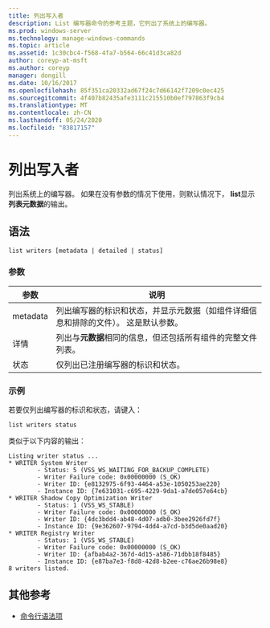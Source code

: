 ```yaml
---
title: 列出写入者
description: List 编写器命令的参考主题，它列出了系统上的编写器。
ms.prod: windows-server
ms.technology: manage-windows-commands
ms.topic: article
ms.assetid: 1c30cbc4-f568-4fa7-b564-66c41d3ca82d
author: coreyp-at-msft
ms.author: coreyp
manager: dongill
ms.date: 10/16/2017
ms.openlocfilehash: 85f351ca20332ad67f24c7d66142f7209c0ec425
ms.sourcegitcommit: 4f407b82435afe3111c215510b0ef797863f9cb4
ms.translationtype: MT
ms.contentlocale: zh-CN
ms.lasthandoff: 05/24/2020
ms.locfileid: "83817157"
---
```

# <a name="list-writers"></a>列出写入者

列出系统上的编写器。 如果在没有参数的情况下使用，则默认情况下， **list**显示**列表元数据**的输出。

## <a name="syntax"></a>语法

```
list writers [metadata | detailed | status]
```

### <a name="parameters"></a>参数

| 参数 | 说明 |
| --------- | ----------- |
| metadata | 列出编写器的标识和状态，并显示元数据（如组件详细信息和排除的文件）。 这是默认参数。 |
| 详情 | 列出与**元数据**相同的信息，但还包括所有组件的完整文件列表。 |
| 状态 | 仅列出已注册编写器的标识和状态。 |

### <a name="examples"></a>示例

若要仅列出编写器的标识和状态，请键入：

```
list writers status
```

类似于以下内容的输出：

```
Listing writer status ...
* WRITER System Writer
        - Status: 5 (VSS_WS_WAITING_FOR_BACKUP_COMPLETE)
        - Writer Failure code: 0x00000000 (S_OK)
        - Writer ID: {e8132975-6f93-4464-a53e-1050253ae220}
        - Instance ID: {7e631031-c695-4229-9da1-a7de057e64cb}
* WRITER Shadow Copy Optimization Writer
        - Status: 1 (VSS_WS_STABLE)
        - Writer Failure code: 0x00000000 (S_OK)
        - Writer ID: {4dc3bdd4-ab48-4d07-adb0-3bee2926fd7f}
        - Instance ID: {9e362607-9794-4dd4-a7cd-b3d5de0aad20}
* WRITER Registry Writer
        - Status: 1 (VSS_WS_STABLE)
        - Writer Failure code: 0x00000000 (S_OK)
        - Writer ID: {afbab4a2-367d-4d15-a586-71dbb18f8485}
        - Instance ID: {e87ba7e3-f8d8-42d8-b2ee-c76ae26b98e8}
8 writers listed.
```

## <a name="additional-references"></a>其他参考

- [命令行语法项](command-line-syntax-key.md)